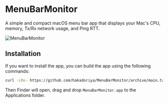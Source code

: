 # MenuBarMonitor

A simple and compact macOS menu bar app that displays your Mac's CPU, memory, Tx/Rx network usage, and Ping RTT.

![MenuBarMonitor](https://github.com/user-attachments/assets/a0ddb113-2546-48b8-8f2d-72db1afcb9cc)

## Installation

If you want to install the app, you can build the app using the following commands:

```bash
curl -LRo- https://github.com/hakadoriya/MenuBarMonitor/archive/main.tar.gz | tar -xf - && ./MenuBarMonitor-main/build.sh
```

Then Finder will open, drag and drop `MenuBarMonitor.app` to the Applications folder.
